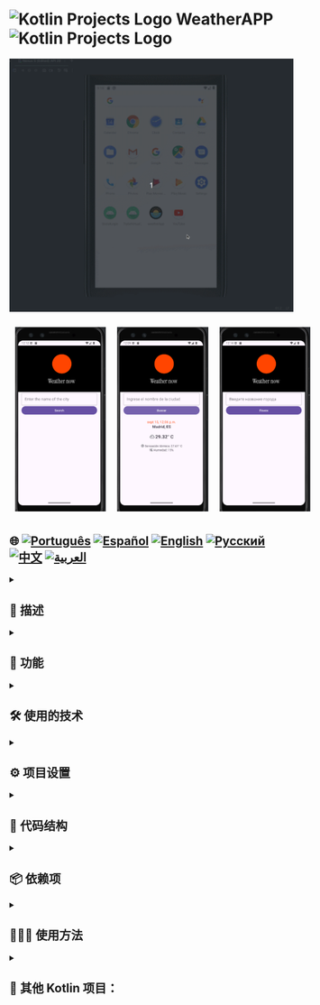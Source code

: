 # <img src="https://cdn-icons-png.flaticon.com/128/4300/4300493.png" alt="Kotlin Projects Logo" width="42" height="30" /> WeatherAPP <img src="https://cdn-icons-png.flaticon.com/128/4300/4300493.png" alt="Kotlin Projects Logo" width="42" height="30" />

![WeatherApp](./app/src/main/weather.gif)

<div style="display: flex; justify-content: space-around;">
  <img src="./app/src/main/res/drawable/english.png" alt="english version app" style="width:32%; height: auto; margin:10px;" />
  <img src="./app/src/main/res/drawable/spanish.png" alt="spanish version app" style="width:32%; height: auto; margin:10px;" />
  <img src="./app/src/main/res/drawable/ru.png" alt="russian version app" style="width:32%; height: auto; margin:10px;" />
</div>

## 🌐 [![Português](https://img.shields.io/badge/Português-green)](https://github.com/SamuelRocha91/kotlinWeatherApp/blob/main/README.md) [![Español](https://img.shields.io/badge/Español-yellow)](https://github.com/SamuelRocha91/kotlinWeatherApp/blob/main/README_es.md) [![English](https://img.shields.io/badge/English-blue)](https://github.com/SamuelRocha91/kotlinWeatherApp/blob/main/README_en.md) [![Русский](https://img.shields.io/badge/Русский-lightgrey)](https://github.com/SamuelRocha91/kotlinWeatherApp/blob/main/README_ru.md) [![中文](https://img.shields.io/badge/中文-red)](https://github.com/SamuelRocha91/kotlinWeatherApp/blob/main/README_ch.md) [![العربية](https://img.shields.io/badge/العربية-orange)](https://github.com/SamuelRocha91/kotlinWeatherApp/blob/main/README_ar.md)

<details>
  <summary><h2>📜 描述</h2></summary>

  **WeatherApp** 是一个简单的 Android 应用程序，允许用户实时搜索任何城市的天气信息，使用 **OpenWeather** API。通过直观的界面，用户可以查看当前温度、体感温度、湿度和最后更新时间。

</details>

<details>
  <summary><h2>🌟 功能</h2></summary>

  - 实时城市天气搜索。
  - 显示当前温度（摄氏度）、体感温度、湿度和城市名称。
  - 极简且用户友好的界面。
  - 个性化的 Toast 消息用于错误和通知。

</details>

<details>
  <summary><h2>🛠️ 使用的技术</h2></summary>

  - **Kotlin**: 应用程序开发的主要语言。
  - **Coroutines**: 用于异步操作，例如天气 API 请求。
  - **Retrofit**: 用于与 RESTful API 交互的库。
  - **OpenWeather API**: 用于获取天气信息的 API。
  - **Material Design**: Android 的 Material 设计组件，提供视觉上愉悦的界面。
  - **个性化 Toast**: 用于显示更显眼的错误消息。

</details>

<details>
  <summary><h2>⚙️ 项目设置</h2></summary>

  <details>
    <summary><h3>先决条件</h3></summary>

    - Android Studio 4.1 或更高版本。
    - Gradle 7.0 或更高版本。
    - 在 [OpenWeather API](https://openweathermap.org/api) 上注册账户以获取 API 密钥。

  </details>

  <details>
    <summary><h3>安装</h3></summary>

    1. 克隆仓库：
       ```bash
       git clone git@github.com:SamuelRocha91/kotlinWeatherApp.git
       ```

    2. 在 **Android Studio** 中打开项目。

    3. 将你的 OpenWeather API 密钥添加到 `local.properties` 文件中：
       ```
       API_KEY=your_api_key_here
       ```

    4. 构建并在模拟器或 Android 设备上运行项目。

  </details>

</details>

<details>
  <summary><h2>📂 代码结构</h2></summary>

  - **MainActivity.kt**: 应用程序的主活动，管理用户界面并处理用户交互。
  - **OpenWeather.kt**: 定义与天气 API 的调用接口，使用 Retrofit。
  - **工具**: 实用功能，例如将 Unix 时间戳转换为可读格式，可以提取并放入工具类中。
  - **布局**: 在 `res/layout` 文件夹中定义的 XML 布局文件，包括用户界面的结构。

</details>

<details>
  <summary><h2>📦 依赖项</h2></summary>

  - `implementation "org.jetbrains.kotlinx:kotlinx-coroutines-core:1.5.2"`
  - `implementation "com.squareup.retrofit2:retrofit:2.9.0"`
  - `implementation "com.squareup.retrofit2:converter-gson:2.9.0"`
  - `implementation "com.google.android.material:material:1.4.0"`

</details>

<details>
  <summary><h2>🧑‍🤝‍🧑 使用方法</h2></summary>

  1. 打开应用程序。
  2. 在搜索框中输入城市名称。
  3. 点击“搜索”按钮。
  4. 查看天气信息，包括：
      - 当前温度。
      - 体感温度。
      - 湿度。
      - 城市和国家名称。

</details>

<details>
  <summary><h2>📁 其他 Kotlin 项目：</h2></summary>

  - 📜 [虚拟菜单](https://github.com/SamuelRocha91/kotlinVirtualMenu/blob/main/README_ch.md)
  - 👤 [社交登录](https://github.com/SamuelRocha91/kotlinLoginSocial/blob/main/README_ch.md)
  - 💱 [汇率](https://github.com/SamuelRocha91/kotlinExchangeRate/blob/main/README_ch.md)

</details>